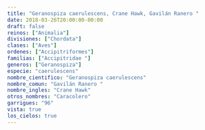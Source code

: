 ```yaml
---
title: "Geranospiza caerulescens, Crane Hawk, Gavilán Ranero "
date: 2018-03-26T20:00:00-00:00
draft: false
reinos: ["Animalia"]
divisiones: ["Chordata"]
clases: ["Aves"]
ordenes: ["Accipitriformes"]
familias: ["Accipitridae "]
generos: ["Geranospiza"]
especie: "caerulescens"
nombre_cientifico: "Geranospiza caerulescens"
nombre_comun: "Gavilán Ranero "
nombre_ingles: "Crane Hawk"
otros_nombres: "Caracolero"
garrigues: "96"
vista: true
los_cielos: true
---
```

